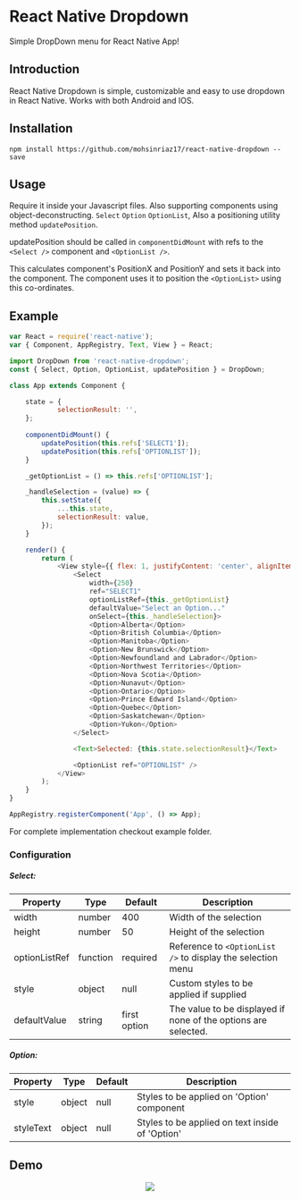 # React Native Dropdown

Simple DropDown menu for React Native App!

## Introduction

React Native Dropdown is simple, customizable and easy to use dropdown in React Native. Works with both Android and IOS.

## Installation

```
npm install https://github.com/mohsinriaz17/react-native-dropdown --save
```

## Usage

Require it inside your Javascript files. Also supporting components using object-deconstructing.
`Select` `Option` `OptionList`, Also a positioning utility method `updatePosition`.

updatePosition should be called in `componentDidMount` with refs to the `<Select />` component and `<OptionList />`.

This calculates component's PositionX and PositionY and sets it back into the component. The component uses it to position the `<OptionList>` using this co-ordinates.

## Example

```js
var React = require('react-native');
var { Component, AppRegistry, Text, View } = React;

import DropDown from 'react-native-dropdown';
const { Select, Option, OptionList, updatePosition } = DropDown;

class App extends Component {

    state = {
            selectionResult: '',
    };
        
    componentDidMount() {
        updatePosition(this.refs['SELECT1']);
        updatePosition(this.refs['OPTIONLIST']);
    }

    _getOptionList = () => this.refs['OPTIONLIST'];

    _handleSelection = (value) => {
        this.setState({
            ...this.state,
            selectionResult: value,
        });
    }

    render() {
        return (
            <View style={{ flex: 1, justifyContent: 'center', alignItems: 'center' }}>
                <Select
                    width={250}
                    ref="SELECT1"
                    optionListRef={this._getOptionList}
                    defaultValue="Select an Option..."
                    onSelect={this._handleSelection}>
                    <Option>Alberta</Option>
                    <Option>British Columbia</Option>
                    <Option>Manitoba</Option>
                    <Option>New Brunswick</Option>
                    <Option>Newfoundland and Labrador</Option>
                    <Option>Northwest Territories</Option>
                    <Option>Nova Scotia</Option>
                    <Option>Nunavut</Option>
                    <Option>Ontario</Option>
                    <Option>Prince Edward Island</Option>
                    <Option>Quebec</Option>
                    <Option>Saskatchewan</Option>
                    <Option>Yukon</Option>
                </Select>

                <Text>Selected: {this.state.selectionResult}</Text>

                <OptionList ref="OPTIONLIST" />
            </View>
        );
    }
}

AppRegistry.registerComponent('App', () => App);
```

For complete implementation checkout example folder.

### Configuration

##### Select:

| Property      | Type     | Default      | Description                                                    |
| ------------- | -------- | ------------ | -------------------------------------------------------------- |
| width         | number   | 400          | Width of the selection                                         |
| height        | number   | 50           | Height of the selection                                        |
| optionListRef | function | required     | Reference to `<OptionList />` to display the selection menu    |
| style         | object   | null         | Custom styles to be applied if supplied                        |
| defaultValue  | string   | first option | The value to be displayed if none of the options are selected. |

##### Option:

| Property  | Type   | Default | Description                                     |
| --------- | ------ | ------- | ----------------------------------------------- |
| style     | object | null    | Styles to be applied on 'Option' component      |
| styleText | object | null    | Styles to be applied on text inside of 'Option' |

## Demo

<p align="center">
    <img src ="https://raw.githubusercontent.com/alinz/react-native-dropdown/master/dropdown.gif" />
</p>
